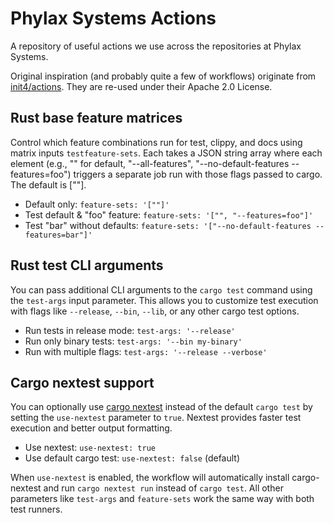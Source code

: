 # Phylax Systems Actions

A repository of useful actions we use across the repositories at Phylax Systems.

Original inspiration (and probably quite a few of workflows) originate from [init4/actions](https://github.com/init4tech/actions). They are re-used under their Apache 2.0 License.

## Rust base feature matrices

Control which feature combinations run for test, clippy, and docs using matrix inputs `testfeature-sets`. Each takes a JSON string array where each element (e.g., "" for default, "--all-features", "--no-default-features --features=foo") triggers a separate job run with those flags passed to cargo. The default is [""].

- Default only: `feature-sets: '[""]'`
- Test default & "foo" feature: `feature-sets: '["", "--features=foo"]'`
- Test "bar" without defaults: `feature-sets: '["--no-default-features --features=bar"]'`

## Rust test CLI arguments

You can pass additional CLI arguments to the `cargo test` command using the `test-args` input parameter. This allows you to customize test execution with flags like `--release`, `--bin`, `--lib`, or any other cargo test options.

- Run tests in release mode: `test-args: '--release'`
- Run only binary tests: `test-args: '--bin my-binary'`
- Run with multiple flags: `test-args: '--release --verbose'`

## Cargo nextest support

You can optionally use [cargo nextest](https://nexte.st/) instead of the default `cargo test` by setting the `use-nextest` parameter to `true`. Nextest provides faster test execution and better output formatting.

- Use nextest: `use-nextest: true`
- Use default cargo test: `use-nextest: false` (default)

When `use-nextest` is enabled, the workflow will automatically install cargo-nextest and run `cargo nextest run` instead of `cargo test`. All other parameters like `test-args` and `feature-sets` work the same way with both test runners.
